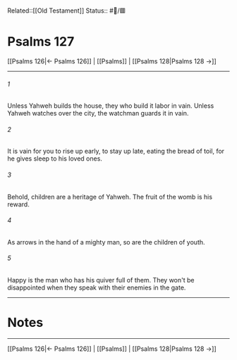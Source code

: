 Related::[[Old Testament]]
Status:: #📖/🟥
# Psalms 127

[[Psalms 126|← Psalms 126]] | [[Psalms]] | [[Psalms 128|Psalms 128 →]]
***



###### 1 
Unless Yahweh builds the house, they who build it labor in vain. Unless Yahweh watches over the city, the watchman guards it in vain. 

###### 2 
It is vain for you to rise up early, to stay up late, eating the bread of toil, for he gives sleep to his loved ones. 

###### 3 
Behold, children are a heritage of Yahweh. The fruit of the womb is his reward. 

###### 4 
As arrows in the hand of a mighty man, so are the children of youth. 

###### 5 
Happy is the man who has his quiver full of them. They won't be disappointed when they speak with their enemies in the gate.

---
# Notes


***
[[Psalms 126|← Psalms 126]] | [[Psalms]] | [[Psalms 128|Psalms 128 →]]
